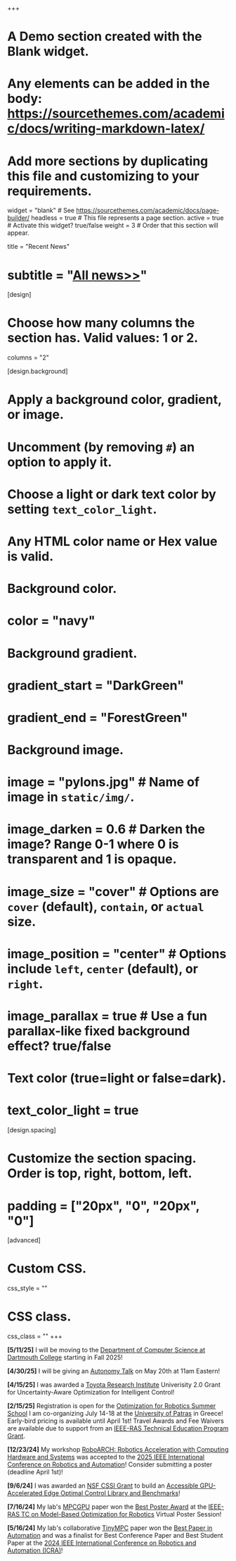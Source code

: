 +++
# A Demo section created with the Blank widget.
# Any elements can be added in the body: https://sourcethemes.com/academic/docs/writing-markdown-latex/
# Add more sections by duplicating this file and customizing to your requirements.

widget = "blank"  # See https://sourcethemes.com/academic/docs/page-builder/
headless = true  # This file represents a page section.
active = true  # Activate this widget? true/false
weight = 3  # Order that this section will appear.

title = "Recent News"
# subtitle = "[All news>>](/news)"

[design]
  # Choose how many columns the section has. Valid values: 1 or 2.
  columns = "2"

[design.background]
  # Apply a background color, gradient, or image.
  #   Uncomment (by removing `#`) an option to apply it.
  #   Choose a light or dark text color by setting `text_color_light`.
  #   Any HTML color name or Hex value is valid.

  # Background color.
  # color = "navy"
  
  # Background gradient.
  # gradient_start = "DarkGreen"
  # gradient_end = "ForestGreen"
  
  # Background image.
  # image = "pylons.jpg"  # Name of image in `static/img/`.
  # image_darken = 0.6  # Darken the image? Range 0-1 where 0 is transparent and 1 is opaque.
  # image_size = "cover"  #  Options are `cover` (default), `contain`, or `actual` size.
  # image_position = "center"  # Options include `left`, `center` (default), or `right`.
  # image_parallax = true  # Use a fun parallax-like fixed background effect? true/false
  
  # Text color (true=light or false=dark).
  # text_color_light = true

[design.spacing]
  # Customize the section spacing. Order is top, right, bottom, left.
  # padding = ["20px", "0", "20px", "0"]

[advanced]
 # Custom CSS. 
 css_style = ""
 
 # CSS class.
 css_class = ""
+++

**[5/11/25]** I will be moving to the [Department of Computer Science at Dartmouth College](https://web.cs.dartmouth.edu/) starting in Fall 2025!

**[4/30/25]** I will be giving an [Autonomy Talk](https://gioele.science/autonomytalks.html) on May 20th at 11am Eastern!

**[4/15/25]** I was awarded a [Toyota Research Institute](https://www.tri.global/) Univerisity 2.0 Grant for Uncertainty-Aware Optimization for Intelligent Control!

**[2/15/25]** Registration is open for the [Optimization for Robotics Summer School](https://www.tcoptrob.org/summer-school-2025/) I am co-organizing July 14-18 at the [University of Patras](https://www.upatras.gr/en/) in Greece! Early-bird pricing is available until April 1st! Travel Awards and Fee Waivers are available due to support from an [IEEE-RAS Technical Education Program Grant](https://www.ieee-ras.org/educational-resources-outreach/technical-education-programs).

**[12/23/24]** My workshop [RoboARCH: Robotics Acceleration with Computing Hardware and Systems](https://sites.google.com/view/roboarch-icra25) was accepted to the [2025 IEEE International Conference on Robotics and Automation](https://2025.ieee-icra.org/)! Consider submitting a poster (deadline April 1st)!

<!-- **[9/14/24]** Come find us at the [2024 Northeast Robotics Colloquium](https://www.umass.edu/robotics/nerc2024)! We'll have a four posters and our PI will be giving a short talk! -->

**[9/6/24]** I was awarded an [NSF CSSI Grant](https://new.nsf.gov/funding/opportunities/cssi-cyberinfrastructure-sustained-scientific-innovation) to build an [Accessible GPU-Accelerated Edge Optimal Control Library and Benchmarks](https://www.nsf.gov/awardsearch/showAward?AWD_ID=2411369&HistoricalAwards=false)!

**[7/16/24]** My lab's [MPCGPU](/publication/mpcgpu) paper won the [Best Poster Award](https://www.tcoptrob.org/news/2024-07-16/) at the [IEEE-RAS TC on Model-Based Optimization for Robotics](https://tcoptrob.org/) Virtual Poster Session!

<!-- **[6/29/24]** Come find us at the ["Frontiers of Optimization for Robotics"](https://sites.google.com/robotics.utias.utoronto.ca/frontiers-optimization-rss24/home) workshop at [Robotics Science and Systems 2024](https://roboticsconference.org/) where we've been selected to give a lightning talk! -->

<!-- **[6/14/24]** Come find us at the [Workshop on TinyML for Sustainable Development](https://tinymledu.org/SustainableDev-24) where we'll be giving three talks on Computer Vision, Edge Robotics, and Sustainable Computing! -->

<!-- **[6/10/24]** Our lab's work was highlighted in the cover article on the Barnard website today: [Bringing Robotics to Barnard](https://barnard.edu/news/bringing-robotics-barnard)! -->

<!-- **[6/7/24]** My international collaborators and I were awarded an [IEEE-RAS Technical Education Program Grant](https://www.ieee-ras.org/educational-resources-outreach/technical-education-programs) to run an "Optimization for Robotics Summer School" to be held in Summer 2025! -->

**[5/16/24]** My lab's collaborative [TinyMPC](/publication/tinympc) paper won the [Best Paper in Automation](https://2024.ieee-icra.org/awards-and-finalists/) and was a finalist for Best Conference Paper and Best Student Paper at the [2024 IEEE International Conference on Robotics and Automation (ICRA)](https://2024.ieee-icra.org/)!

<!-- **[5/1/24]** Come find us at the [2024 IEEE International Conference on Robotics and Automation](https://2024.ieee-icra.org/)! Learn more about our 5 papers and workshop panel on our [ICRA-24 page](/ICRA-24)! -->